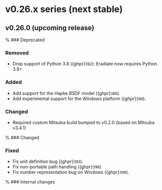 # v0.26.x series (next stable)

## v0.26.0 (upcoming release)

% ### Deprecated

### Removed

* Drop support of Python 3.8 ({ghpr}̀`382`): Eradiate now requires Python 3.9+.

### Added

* Add support for the Hapke BSDF model ({ghpr}`386`).
* Add experimental support for the Windows platform ({ghpr}`390`).

### Changed

* Required custom Mitsuba build bumped to v0.2.0 (based on Mitsuba v3.4.1)

% ### Changed

### Fixed

* Fix unit definition bug ({ghpr}`393`).
* Fix non-portable path handling ({ghpr}`390`).
* Fix number representation bug on Windows ({ghpr}`390`).

% ### Internal changes
